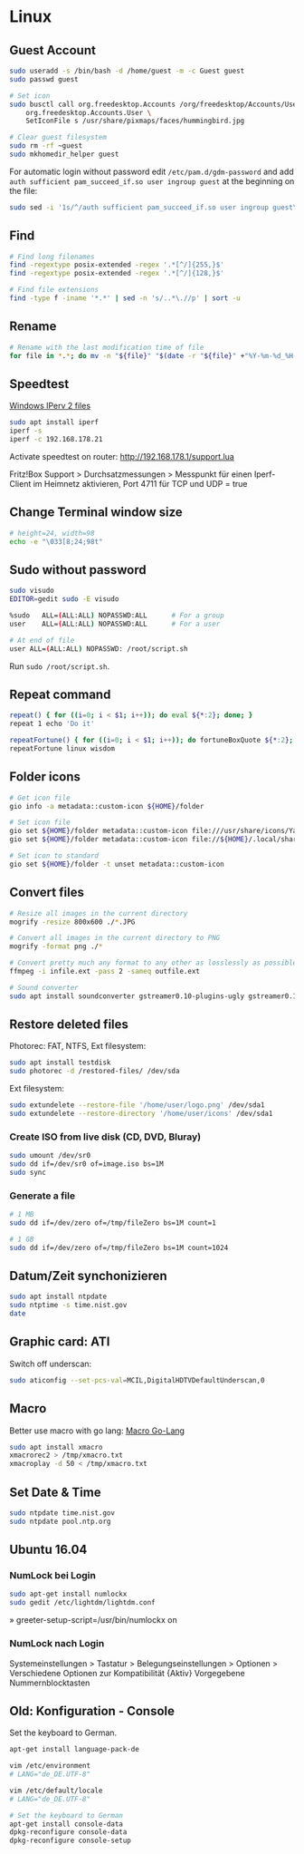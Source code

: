 # Linux

## Guest Account

```bash
sudo useradd -s /bin/bash -d /home/guest -m -c Guest guest
sudo passwd guest

# Set icon
sudo busctl call org.freedesktop.Accounts /org/freedesktop/Accounts/User$(id -u guest) \
    org.freedesktop.Accounts.User \
    SetIconFile s /usr/share/pixmaps/faces/hummingbird.jpg

# Clear guest filesystem
sudo rm -rf ~guest
sudo mkhomedir_helper guest
```

For automatic login without password edit `/etc/pam.d/gdm-password` and add `auth sufficient pam_succeed_if.so user ingroup guest` at the beginning on the file:

```bash
sudo sed -i '1s/^/auth sufficient pam_succeed_if.so user ingroup guest\n/' /etc/pam.d/gdm-password
```

## Find

```bash
# Find long filenames
find -regextype posix-extended -regex '.*[^/]{255,}$'
find -regextype posix-extended -regex '.*[^/]{128,}$'

# Find file extensions
find -type f -iname '*.*' | sed -n 's/..*\.//p' | sort -u
```

## Rename

```bash
# Rename with the last modification time of file
for file in *.*; do mv -n "${file}" "$(date -r "${file}" +"%Y-%m-%d_%H-%M-%S")_${file}"; done
```

## Speedtest

[Windows IPerv 2 files](https://sourceforge.net/projects/iperf2/files/)

```bash
sudo apt install iperf
iperf -s
iperf -c 192.168.178.21
```

Activate speedtest on router: http://192.168.178.1/support.lua

Fritz!Box Support > Durchsatzmessungen > Messpunkt für einen Iperf-Client im Heimnetz aktivieren, Port 4711 für TCP und UDP = true

## Change Terminal window size

```bash
# height=24, width=98
echo -e "\033[8;24;98t"
```

## Sudo without password

```bash
sudo visudo
EDITOR=gedit sudo -E visudo
```

```bash
%sudo   ALL=(ALL:ALL) NOPASSWD:ALL      # For a group
user    ALL=(ALL:ALL) NOPASSWD:ALL      # For a user

# At end of file
user ALL=(ALL:ALL) NOPASSWD: /root/script.sh
```

Run `sudo /root/script.sh`.

## Repeat command

```bash
repeat() { for ((i=0; i < $1; i++)); do eval ${*:2}; done; }
repeat 1 echo 'Do it'

repeatFortune() { for ((i=0; i < $1; i++)); do fortuneBoxQuote ${*:2}; done; }
repeatFortune linux wisdom
```

## Folder icons

```bash
# Get icon file
gio info -a metadata::custom-icon ${HOME}/folder

# Set icon file
gio set ${HOME}/folder metadata::custom-icon file:///usr/share/icons/Yaru/256x256/emblems/emblem-favorite.png
gio set ${HOME}/folder metadata::custom-icon file://${HOME}/.local/share/icons/emblem-favorite.png

# Set icon to standard
gio set ${HOME}/folder -t unset metadata::custom-icon
```

## Convert files

```bash
# Resize all images in the current directory
mogrify -resize 800x600 ./*.JPG

# Convert all images in the current directory to PNG
mogrify -format png ./*

# Convert pretty much any format to any other as losslessly as possible
ffmpeg -i infile.ext -pass 2 -sameq outfile.ext

# Sound converter
sudo apt install soundconverter gstreamer0.10-plugins-ugly gstreamer0.10-ffmpeg gstreamer0.10-plugins-bad-multiverse
```

## Restore deleted files

Photorec: FAT, NTFS, Ext filesystem:

```bash
sudo apt install testdisk
sudo photorec -d /restored-files/ /dev/sda
```

Ext filesystem:

```bash
sudo extundelete --restore-file '/home/user/logo.png' /dev/sda1
sudo extundelete --restore-directory '/home/user/icons' /dev/sda1
```

### Create ISO from live disk (CD, DVD, Bluray)

```bash
sudo umount /dev/sr0
sudo dd if=/dev/sr0 of=image.iso bs=1M
sudo sync
```

### Generate a file

```bash
# 1 MB
sudo dd if=/dev/zero of=/tmp/fileZero bs=1M count=1

# 1 GB
sudo dd if=/dev/zero of=/tmp/fileZero bs=1M count=1024
```

## Datum/Zeit synchonizieren

```bash
sudo apt install ntpdate
sudo ntptime -s time.nist.gov
date
```

## Graphic card: ATI

Switch off underscan:

```bash
sudo aticonfig --set-pcs-val=MCIL,DigitalHDTVDefaultUnderscan,0
```

## Macro

Better use macro with go lang: [Macro Go-Lang](../../Programming/Binary/go-lang/macro/Macro.md)

```bash
sudo apt install xmacro
xmacrorec2 > /tmp/xmacro.txt
xmacroplay -d 50 < /tmp/xmacro.txt
```

## Set Date & Time

```bash
sudo ntpdate time.nist.gov
sudo ntpdate pool.ntp.org
```

## Ubuntu 16.04

### NumLock bei Login

```bash
sudo apt-get install numlockx
sudo gedit /etc/lightdm/lightdm.conf
```

» greeter-setup-script=/usr/bin/numlockx on

### NumLock nach Login

Systemeinstellungen > Tastatur > Belegungseinstellungen > Optionen > Verschiedene Optionen zur Kompatibilität
{Aktiv} Vorgegebene Nummernblocktasten

## Old: Konfiguration - Console

Set the keyboard to German.

```bash
apt-get install language-pack-de

vim /etc/environment
# LANG="de_DE.UTF-8"

vim /etc/default/locale
# LANG="de_DE.UTF-8"

# Set the keyboard to German
apt-get install console-data
dpkg-reconfigure console-data
dpkg-reconfigure console-setup
```
